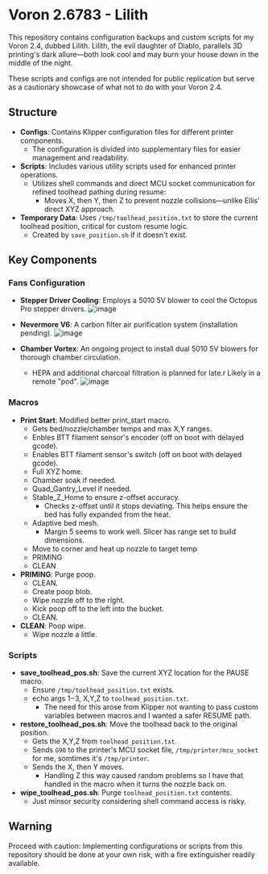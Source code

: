 # Voron 2.6783 - Lilith

This repository contains configuration backups and custom scripts for my Voron 2.4, dubbed Lilith. 
Lilith, the evil daughter of Diablo, parallels 3D printing's dark allure—both look cool and may burn your house down in the middle of the night.

These scripts and configs are not intended for public replication but serve as a cautionary showcase of what not to do with your Voron 2.4.

## Structure

- **Configs**: Contains Klipper configuration files for different printer components.
  - The configuration is divided into supplementary files for easier management and readability.
- **Scripts**: Includes various utility scripts used for enhanced printer operations.
  - Utilizes shell commands and direct MCU socket communication for refined toolhead pathing during resume:
    - Moves X, then Y, then Z to prevent nozzle collisions—unlike Ellis' direct XYZ approach.
- **Temporary Data**: Uses `/tmp/toolhead_position.txt` to store the current toolhead position, critical for custom resume logic.
  - Created by `save_position.sh` if it doesn't exist. 

## Key Components

### Fans Configuration
- **Stepper Driver Cooling**: Employs a 5010 5V blower to cool the Octopus Pro stepper drivers.
![image](https://github.com/0xdreadnaught/v24/assets/983663/855f7938-c898-4b6a-a798-d95683b44ec9)

- **Nevermore V6**: A carbon filter air purification system (installation pending).
![image](https://github.com/0xdreadnaught/v24/assets/983663/1faf9b0b-0e58-40ff-bdf5-45fdc543c81c)

- **Chamber Vortex**: An ongoing project to install dual 5010 5V blowers for thorough chamber circulation.
  - HEPA and additional charcoal filtration is planned for late.r Likely in a remote "pod".
![image](https://github.com/0xdreadnaught/v24/assets/983663/f0102abf-6125-4458-b997-4bfdd384882c)

### Macros
- **Print Start**: Modified better print_start macro.
  - Gets bed/nozzle/chamber temps and max X,Y ranges.
  - Enbles BTT filament sensor's encoder (off on boot with delayed gcode).
  - Enables BTT filament sensor's switch (off on boot with delayed gcode).
  - Full XYZ home.
  - Chamber soak if needed.
  - Quad_Gantry_Level if needed.
  - Stable_Z_Home to ensure z-offset accuracy.
    - Checks z-offset until it stops deviating. This helps ensure the bed has fully expanded from the heat.
  - Adaptive bed mesh.
    - Margin 5 seems to work well. Slicer has range set to build dimensions.
  - Move to corner and heat up nozzle to target temp
  - PRIMING
  - CLEAN
- **PRIMING**: Purge poop.
  - CLEAN.
  - Create poop blob.
  - Wipe nozzle off to the right.
  - Kick poop off to the left into the bucket.
  - CLEAN.
- **CLEAN**: Poop wipe.
  - Wipe nozzle a little.
    
### Scripts
- **save_toolhead_pos.sh**: Save the current XYZ location for the PAUSE macro.
  - Ensure `/tmp/toolhead_position.txt` exists.
  - echo args $1-$3, X,Y,Z to `toolhead_position.txt`.
    - The need for this arose from Klipper not wanting to pass custom variables between macros and I wanted a safer RESUME path.
- **restore_toolhead_pos.sh**: Move the toolhead back to the original position.
  - Gets the X,Y,Z from `toolhead_position.txt`.
  - Sends `G90` to the printer's MCU socket file, `/tmp/printer/mcu_socket` for me, somtimes it's `/tmp/printer`.
  - Sends the X, then Y moves.
    - Handling Z this way caused random problems so I have that handled in the macro when it turns the nozzle back on.
- **wipe_toolhead_pos.sh**: Purge `toolhead_position.txt` contents.
  - Just minsor security considering shell command access is risky.

## Warning
Proceed with caution: Implementing configurations or scripts from this repository should be done at your own risk, with a fire extinguisher readily available.

